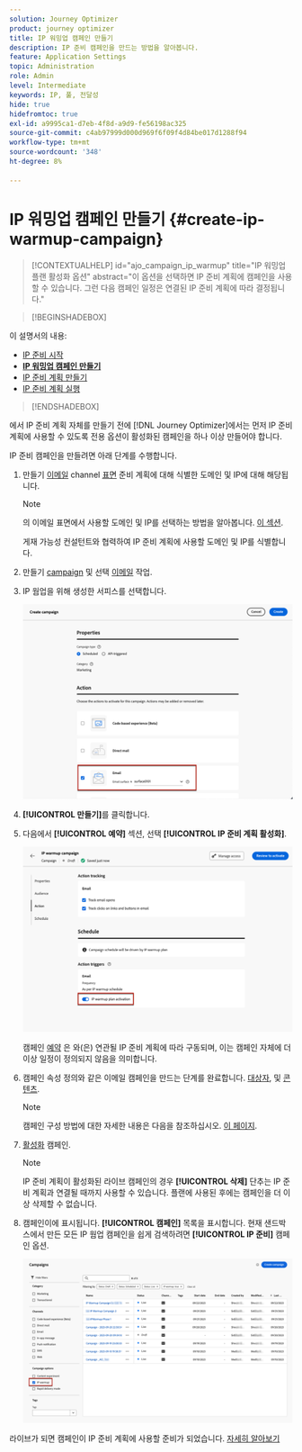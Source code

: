 ```yaml
---
solution: Journey Optimizer
product: journey optimizer
title: IP 워밍업 캠페인 만들기
description: IP 준비 캠페인을 만드는 방법을 알아봅니다.
feature: Application Settings
topic: Administration
role: Admin
level: Intermediate
keywords: IP, 풀, 전달성
hide: true
hidefromtoc: true
exl-id: a9995ca1-d7eb-4f8d-a9d9-fe56198ac325
source-git-commit: c4ab97999d000d969f6f09f4d84be017d1288f94
workflow-type: tm+mt
source-wordcount: '348'
ht-degree: 8%

---
```


# IP 워밍업 캠페인 만들기 {#create-ip-warmup-campaign}

>[!CONTEXTUALHELP]
>id="ajo_campaign_ip_warmup"
>title="IP 워밍업 플랜 활성화 옵션"
>abstract="이 옵션을 선택하면 IP 준비 계획에 캠페인을 사용할 수 있습니다. 그런 다음 캠페인 일정은 연결된 IP 준비 계획에 따라 결정됩니다."

>[!BEGINSHADEBOX]

이 설명서의 내용:

* [IP 준비 시작](ip-warmup-gs.md)
* **[IP 워밍업 캠페인 만들기](ip-warmup-campaign.md)**
* [IP 준비 계획 만들기](ip-warmup-plan.md)
* [IP 준비 계획 실행](ip-warmup-execution.md)

>[!ENDSHADEBOX]

에서 IP 준비 계획 자체를 만들기 전에 [!DNL Journey Optimizer]에서는 먼저 IP 준비 계획에 사용할 수 있도록 전용 옵션이 활성화된 캠페인을 하나 이상 만들어야 합니다.

IP 준비 캠페인을 만들려면 아래 단계를 수행합니다.

1. 만들기 [이메일](../email/email-settings.md) channel [표면](channel-surfaces.md) 준비 계획에 대해 식별한 도메인 및 IP에 대해 해당됩니다.

   >[!NOTE]
   >
   >의 이메일 표면에서 사용할 도메인 및 IP를 선택하는 방법을 알아봅니다. [이 섹션](../email/email-settings.md#subdomains-and-ip-pools).
   >
   >게재 가능성 컨설턴트와 협력하여 IP 준비 계획에 사용할 도메인 및 IP를 식별합니다.<!--TBC-->

1. 만들기 [campaign](../campaigns/create-campaign.md) 및 선택 [이메일](../email/create-email.md#create-email-journey-campaign) 작업.

1. IP 웜업을 위해 생성한 서피스를 선택합니다.

   ![](assets/ip-warmup-campaign-surface.png)

   <!--You must use the same surface as the one that will be used for the asociated IP warmup plan. [Learn how to create an IP warmup plan](#create-ip-warmup-plan)-->

1. **[!UICONTROL 만들기]**&#x200B;를 클릭합니다.

1. 다음에서 **[!UICONTROL 예약]** 섹션, 선택 **[!UICONTROL IP 준비 계획 활성화]**.

   ![](assets/ip-warmup-campaign-plan-activation.png)

   캠페인 [예약](../campaigns/create-campaign.md#schedule) 은 와(은) 연관될 IP 준비 계획에 따라 구동되며, 이는 캠페인 자체에 더 이상 일정이 정의되지 않음을 의미합니다.

1. 캠페인 속성 정의와 같은 이메일 캠페인을 만드는 단계를 완료합니다. [대상자](../audience/about-audiences.md)<!--best practices for IP warmup in terms of audience?-->, 및 [콘텐츠](../email/get-started-email-design.md#key-steps).

   >[!NOTE]
   >
   >캠페인 구성 방법에 대한 자세한 내용은 다음을 참조하십시오. [이 페이지](../campaigns/get-started-with-campaigns.md).

1. [활성화](../campaigns/review-activate-campaign.md) 캠페인.

   >[!NOTE]
   >
   >IP 준비 계획이 활성화된 라이브 캠페인의 경우 **[!UICONTROL 삭제]** 단추는 IP 준비 계획과 연결될 때까지 사용할 수 있습니다. 플랜에 사용된 후에는 캠페인을 더 이상 삭제할 수 없습니다.

1. 캠페인이에 표시됩니다. **[!UICONTROL 캠페인]** 목록을 표시합니다. 현재 샌드박스에서 만든 모든 IP 웜업 캠페인을 쉽게 검색하려면 **[!UICONTROL IP 준비]** 캠페인 옵션.

   ![](assets/ip-warmup-campaign-filter.png)

라이브가 되면 캠페인이 IP 준비 계획에 사용할 준비가 되었습니다. [자세히 알아보기](ip-warmup-plan.md)

<!--Any recommendations when defining an audience? i.e do you have to include all your database or a limited number or according to your Excel file?-->
